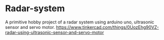 # Radar-system
A primitive hobby project of a  radar system using arduino uno, ultrasonic sensor and servo motor.
 https://www.tinkercad.com/things/0UozEhg90VZ-radar-using-ultrasonic-sensor-and-servo-motor
